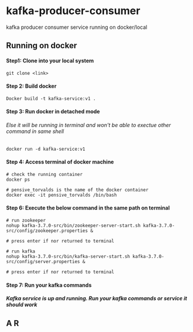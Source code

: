 # kafka-producer-consumer

kafka producer consumer service running on docker/local

## Running on docker

#### Step1: Clone into your local system

```
git clone <link>
```

#### Step 2: Build docker

```
Docker build -t kafka-service:v1 .
```

#### Step 3: Run docker in detached mode

###### Else it will be running in terminal and won't be able to exectue other command in same shell

```
docker run -d kafka-service:v1
```

#### Step 4: Access terminal of docker machine

```
# check the running container
docker ps

# pensive_torvalds is the name of the docker container
docker exec -it pensive_torvalds /bin/bash
```

#### Step 6: Execute the below command in the same path on terminal

```
# run zookeeper
nohup kafka-3.7.0-src/bin/zookeeper-server-start.sh kafka-3.7.0-src/config/zookeeper.properties &

# press enter if nor returned to terminal

# run kafka
nohup kafka-3.7.0-src/bin/kafka-server-start.sh kafka-3.7.0-src/config/server.properties &

# press enter if nor returned to terminal

```

#### Step 7: Run your kafka commands

##### Kafka service is up and running. Run your kafka commands or service it should work

## A R

